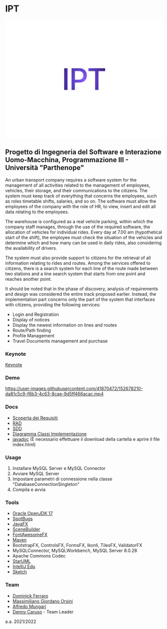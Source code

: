 # IPT

![projectLogo](https://github.com/dennewbie/IPT/blob/main/ingegneriaSoftware_interazioneUomoMacchina/design_IPT/initialDesign/IPT.png)

## Progetto di Ingegneria del Software e Interazione Uomo-Macchina, Programmazione III - Università "Parthenope"

An urban transport company requires a software system for the management of all activities related to the management of employees, vehicles, their storage, and their communications to the citizens. The system must keep track of everything that concerns the employees, such as roles timetable shifts, salaries, and so on.  The software must allow the employees of the company with the role of HR, to view, insert and edit all data relating to the employees.

The warehouse is configured as a real vehicle parking, within which the company staff manages, through the use of the required software, the allocation of vehicles for individual rides. Every day at 7.00 am (hypothetical start of the shift), the employee must check the situation of the vehicles and determine which and how many can be used in daily rides, also considering the availability of drivers.

The system must also provide support to citizens for the retrieval of all information relating to rides and routes. Among the services offered to citizens, there is a search system for each line of the route made between two stations and a line search system that starts from one point and reaches another point.

It should be noted that in the phase of discovery, analysis of requirements and design was considered the entire track proposed earlier. Instead, the implementation part concerns only the part of the system that interfaces with citizens, providing the following services:

- Login and Registration
- Display of notices
- Display the newest information on lines and routes
- Route/Path finding
- Profile Management
- Travel Documents management and purchase

### Keynote
[Keynote](https://github.com/dennewbie/IPT/blob/main/presentazione_IPT/IPT_presentazione.pdf)

### Demo
https://user-images.githubusercontent.com/41870472/152678210-da81c5c9-f6b3-4c63-8cae-9d5ff466acac.mp4




### Docs
- [Scoperta dei Requisiti](https://github.com/dennewbie/IPT/blob/main/ingegneriaSoftware_interazioneUomoMacchina/analisi/ScopertaRequisiti.pdf)
- [RAD](https://github.com/dennewbie/IPT/blob/main/ingegneriaSoftware_interazioneUomoMacchina/analisi/RAD.pdf)
- [SDD](https://github.com/dennewbie/IPT/blob/main/ingegneriaSoftware_interazioneUomoMacchina/progettazione/SDD.pdf)
- [Diagramma Classi Implementazione](https://github.com/dennewbie/IPT/blob/main/prog3/diagrammaClassiImplementazione/diagrammaClassiImplementazione.pdf)
- [javadoc](https://github.com/dennewbie/IPT/tree/main/prog3/javadoc) (È necessario effettuare il download della cartella e aprire il file index.html)


### Usage
1. Installare MySQL Server e MySQL Connector
2. Avviare MySQL Server
3. Impostare parametri di connessione nella classe "DatabaseConnectionSingleton"
4. Compila e avvia


### Tools
- [Oracle OpenJDK 17](https://openjdk.java.net/projects/jdk/17/)
- [SpotBugs](https://spotbugs.github.io/)
- [JavaFX](https://openjfx.io/)
- [SceneBuilder](https://gluonhq.com/products/scene-builder/)
- [FontAwesomeFX](https://mvnrepository.com/artifact/de.jensd/fontawesomefx)
- [Maven](https://maven.apache.org/)
- BootstrapFX, ControlsFX, FormsFX, Ikonli, TilesFX, ValidatorFX
- MySQLConnector, MySQLWorkbench, MySQL Server 8.0.28
- Apache Commons Codec
- [StarUML](https://staruml.io/)
- [IntelliJ Edu](https://www.jetbrains.com/idea/)
- [Sketch](https://www.sketch.com/)

### Team
- [Dominick Ferraro](https://github.com/dom0000D)
- [Massimiliano Giordano Orsini](https://github.com/gomax22)
- [Alfredo Mungari](https://github.com/mungowz)
- [Denny Caruso](https://github.com/dennewbie) - Team Leader


a.a. 2021/2022
